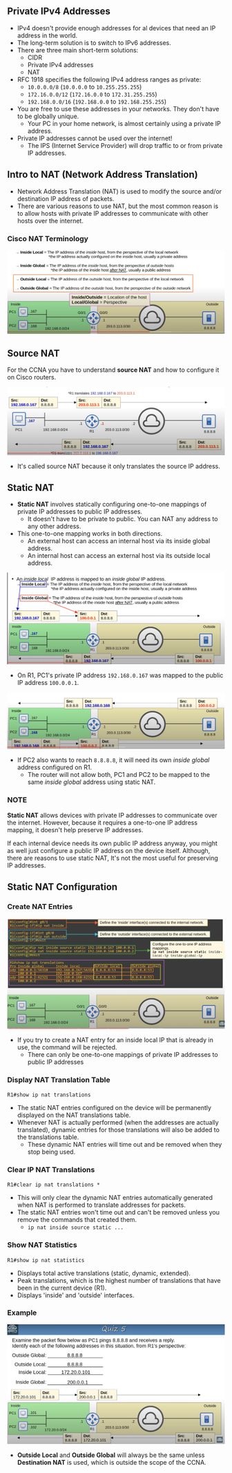 ## Private IPv4 Addresses
* IPv4 doesn't provide enough addresses for al devices that need an IP address in the world.
* The long-term solution is to switch to IPv6 addresses.
* There are three main short-term solutions:
	* CIDR
	* Private IPv4 addresses
	* NAT
* RFC 1918 specifies the following IPv4 address ranges as private:
	* `10.0.0.0/8` (`10.0.0.0` to `10.255.255.255`)
	* `172.16.0.0/12` (`172.16.0.0` to `172.31.255.255`)
	* `192.168.0.0/16` (`192.168.0.0` to `192.168.255.255`)
* You are free to use these addresses in your networks. They don't have to be globally unique.
	* Your PC in your home network, is almost certainly using a private IP address.
* Private IP addresses cannot be used over the internet!
	* The IPS (Internet Service Provider) will drop traffic to or from private IP addresses.
## Intro to NAT (Network Address Translation)
* Network Address Translation (NAT) is used to modify the source and/or destination IP address of packets.
* There are various reasons to use NAT, but the most common reason is to allow hosts with private IP addresses to communicate with other hosts over the internet.
### Cisco NAT Terminology
![Cisco NAT terminology](./img3/cisco-NAT-terminology.png)

## Source NAT
For the CCNA you have to understand **source NAT** and how to configure it on Cisco routers.

![Source NAT](./img3/source-NAT.png)
* It's called source NAT because it only translates the source IP address.
## Static  NAT
* **Static NAT** involves statically configuring one-to-one mappings of private IP addresses to public IP addresses.
	* It doesn't have to be private to public. You can NAT any address to any other address.
* This one-to-one mapping works in both directions.
	* An external host can access an internal host via its inside global address.
	* An internal host can access an external host via its outside local address.

![Static NAT](./img3/static-NAT.png)
* On R1, PC1's private IP address `192.168.0.167` was mapped to the public IP address `100.0.0.1`.
	
![static NAT sample 2](./img3/static-NAT-sample2.png)
* If PC2 also wants to reach `8.8.8.8`, it will need its own *inside global* address configured on R1.
	* The router will not allow both, PC1 and PC2 to be mapped to the same *inside global* address using static NAT.
### NOTE
**Static NAT** allows devices with private IP addresses to communicate over the internet. However, because it requires a one-to-one IP address mapping, it doesn't help preserve IP addresses. 

If each internal device needs its own public IP address anyway, you might as well just configure a public IP address on the device itself. Although, there are reasons to use static NAT, It's not the most useful for preserving IP addresses.
## Static NAT Configuration
### Create NAT Entries
![NAT entry creation](./img3/NAT-configuratoin.png)
* If you try to create a NAT entry for an inside local IP that is already in use, the command will be rejected.
	* There can only be one-to-one mappings of private IP addresses to public IP addresses
### Display NAT Translation Table
```
R1#show ip nat translations
```
* The static NAT entries configured on the device will be permanently displayed on the NAT translations table.
* Whenever NAT is actually performed (when the addresses are actually translated),  dynamic entries for those translations will also be added to the translations table.
	* These dynamic NAT entries will time out and be removed when they stop being used.
### Clear IP NAT Translations
```
R1#clear ip nat translations *
```
* This will only clear the dynamic NAT entries automatically generated when NAT is performed to translate addresses for packets.
* The static NAT entries won't time out and can't be removed unless you remove the commands that created them.
	* `ip nat inside source static ...`
### Show NAT Statistics
```
R1#show ip nat statistics
```
* Displays total active translations (static, dynamic, extended).
* Peak translations, which is the highest number of translations that have been in the current device (R1).
* Displays 'inside' and 'outside' interfaces.
### Example
![Static NAT example](./img3/quiz-5.png)
* **Outside Local** and **Outside Global** will always be the same unless **Destination NAT** is used, which is outside the scope of the CCNA.